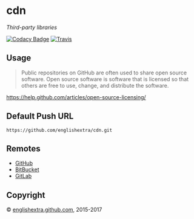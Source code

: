 # cdn

*Third-party libraries*

[![Codacy Badge](https://api.codacy.com/project/badge/Grade/af68cd814a414fffb2596b2979aeba8b)](https://www.codacy.com/app/englishextra/cdn?utm_source=github.com&utm_medium=referral&utm_content=englishextra/cdn&utm_campaign=badger)
[![Travis](https://img.shields.io/travis/englishextra/cdn.svg)](https://github.com/englishextra/cdn)

## Usage

> Public repositories on GitHub are often used to share open source software. Open source software is software that is licensed so that others are free to use, change, and distribute the software.

<https://help.github.com/articles/open-source-licensing/>

## Default Push URL

```
https://github.com/englishextra/cdn.git
```

## Remotes

* [GitHub](https://github.com/englishextra/cdn)
* [BitBucket](https://bitbucket.org/englishextra/cdn)
* [GitLab](https://gitlab.com/englishextra/cdn)

## Copyright

© [englishextra.github.com](https://englishextra.github.com/), 2015-2017
